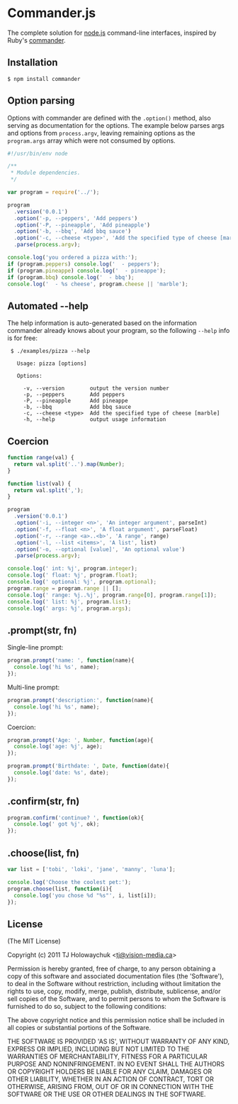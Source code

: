 
# Commander.js

  The complete solution for [node.js](http://nodejs.org) command-line interfaces, inspired by Ruby's [commander](https://github.com/visionmedia/commander).

## Installation

    $ npm install commander

## Option parsing

 Options with commander are defined with the `.option()` method, also serving as documentation for the options. The example below parses args and options from `process.argv`, leaving remaining options as the `program.args` array which were not consumed by options.

```js
#!/usr/bin/env node

/**
 * Module dependencies.
 */

var program = require('../');

program
  .version('0.0.1')
  .option('-p, --peppers', 'Add peppers')
  .option('-P, --pineapple', 'Add pineapple')
  .option('-b, --bbq', 'Add bbq sauce')
  .option('-c, --cheese <type>', 'Add the specified type of cheese [marble]')
  .parse(process.argv);

console.log('you ordered a pizza with:');
if (program.peppers) console.log('  - peppers');
if (program.pineappe) console.log('  - pineappe');
if (program.bbq) console.log('  - bbq');
console.log('  - %s cheese', program.cheese || 'marble');
```

## Automated --help

 The help information is auto-generated based on the information commander already knows about your program, so the following `--help` info is for free:
  
     $ ./examples/pizza --help

       Usage: pizza [options]

       Options:

         -v, --version        output the version number
         -p, --peppers        Add peppers
         -P, --pineapple      Add pineappe
         -b, --bbq            Add bbq sauce
         -c, --cheese <type>  Add the specified type of cheese [marble]
         -h, --help           output usage information

## Coercion

```js
function range(val) {
  return val.split('..').map(Number);
}

function list(val) {
  return val.split(',');
}

program
  .version('0.0.1')
  .option('-i, --integer <n>', 'An integer argument', parseInt)
  .option('-f, --float <n>', 'A float argument', parseFloat)
  .option('-r, --range <a>..<b>', 'A range', range)
  .option('-l, --list <items>', 'A list', list)
  .option('-o, --optional [value]', 'An optional value')
  .parse(process.argv);

console.log(' int: %j', program.integer);
console.log(' float: %j', program.float);
console.log(' optional: %j', program.optional);
program.range = program.range || [];
console.log(' range: %j..%j', program.range[0], program.range[1]);
console.log(' list: %j', program.list);
console.log(' args: %j', program.args);
```

## .prompt(str, fn)

 Single-line prompt:

```js
program.prompt('name: ', function(name){
  console.log('hi %s', name);
});
```

 Multi-line prompt:

```js
program.prompt('description:', function(name){
  console.log('hi %s', name);
});
```

 Coercion:

```js
program.prompt('Age: ', Number, function(age){
  console.log('age: %j', age);
});
```

```js
program.prompt('Birthdate: ', Date, function(date){
  console.log('date: %s', date);
});
```

## .confirm(str, fn)

```js
program.confirm('continue? ', function(ok){
  console.log(' got %j', ok);
});
```

## .choose(list, fn)

```js
var list = ['tobi', 'loki', 'jane', 'manny', 'luna'];

console.log('Choose the coolest pet:');
program.choose(list, function(i){
  console.log('you chose %d "%s"', i, list[i]);
});
```

## License 

(The MIT License)

Copyright (c) 2011 TJ Holowaychuk &lt;tj@vision-media.ca&gt;

Permission is hereby granted, free of charge, to any person obtaining
a copy of this software and associated documentation files (the
'Software'), to deal in the Software without restriction, including
without limitation the rights to use, copy, modify, merge, publish,
distribute, sublicense, and/or sell copies of the Software, and to
permit persons to whom the Software is furnished to do so, subject to
the following conditions:

The above copyright notice and this permission notice shall be
included in all copies or substantial portions of the Software.

THE SOFTWARE IS PROVIDED 'AS IS', WITHOUT WARRANTY OF ANY KIND,
EXPRESS OR IMPLIED, INCLUDING BUT NOT LIMITED TO THE WARRANTIES OF
MERCHANTABILITY, FITNESS FOR A PARTICULAR PURPOSE AND NONINFRINGEMENT.
IN NO EVENT SHALL THE AUTHORS OR COPYRIGHT HOLDERS BE LIABLE FOR ANY
CLAIM, DAMAGES OR OTHER LIABILITY, WHETHER IN AN ACTION OF CONTRACT,
TORT OR OTHERWISE, ARISING FROM, OUT OF OR IN CONNECTION WITH THE
SOFTWARE OR THE USE OR OTHER DEALINGS IN THE SOFTWARE.